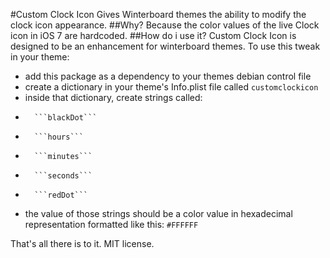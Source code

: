 #Custom Clock Icon
Gives Winterboard themes the ability to modify the clock icon appearance.
##Why?
Because the color values of the live Clock icon in iOS 7 are hardcoded.
##How do i use it?
Custom Clock Icon is designed to be an enhancement for winterboard themes. To use this tweak in your theme:
*   add this package as a dependency to your themes debian control file
*   create a dictionary in your theme's Info.plist file called ```customclockicon```
*   inside that dictionary, create strings called:
+   	```blackDot```
+   	```hours```
+   	```minutes```
+   	```seconds```
+   	```redDot```
*   the value of those strings should be a color value in hexadecimal representation formatted like this: ```#FFFFFF```

That's all there is to it. MIT license.
